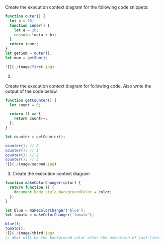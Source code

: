Create the execution context diagram for the following code snippets:

```js
function outer() {
  let b = 10;
  function inner() {
    let a = 20;
    console.log(a + b);
  }
  return inner;
}
let getSum = outer();
let num = getSum();

![](./image/first.jpg)
```

2.

Create the execution context diagram for following code. Also write the output of the code below.

```js
function getCounter() {
  let count = 0;

  return () => {
    return count++;
  };
}

let counter = getCounter();

counter(); // 0
counter(); // 1
counter(); // 2
counter(); // 3
![](./image/second.jpg)
```

3. Create the execution context diagram

```js
function makeColorChanger(color) {
  return function () {
    document.body.style.backgroundColor = color;
  };
}

let blue = makeColorChanger('blue');
let tomato = makeColorChanger('tomato');

blue();
tomato();
![](./image/third.jpg)
// What will be the background color after the execution of last line. // Tomato.
```

